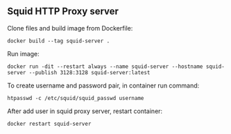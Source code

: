 ## Squid HTTP Proxy server

Clone files and build image from Dockerfile:

```
docker build --tag squid-server .
```

Run image:

```
docker run -dit --restart always --name squid-server --hostname squid-server --publish 3128:3128 squid-server:latest
```

To create username and password pair, in container run command:

```
htpasswd -c /etc/squid/squid_passwd username
```

After add user in squid proxy server, restart container:

```
docker restart squid-server
```

